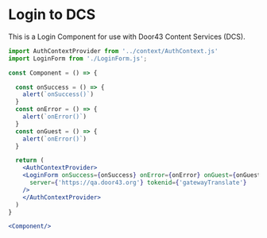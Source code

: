 # Login to DCS

This is a Login Component for use with Door43 Content Services (DCS).

```jsx
import AuthContextProvider from '../context/AuthContext.js'
import LoginForm from './LoginForm.js';

const Component = () => {

  const onSuccess = () => {
    alert(`onSuccess()`)
  }
  const onError = () => {
    alert(`onError()`)
  }
  const onGuest = () => {
    alert(`onError()`)
  }

  return (
    <AuthContextProvider>
    <LoginForm onSuccess={onSuccess} onError={onError} onGuest={onGuest}
      server={'https://qa.door43.org'} tokenid={'gatewayTranslate'}
    />
    </AuthContextProvider>
  )
}

<Component/>
```

